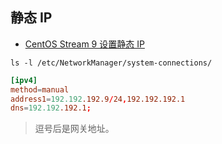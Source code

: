 ## 静态 IP

- [CentOS Stream 9 设置静态 IP](https://blog.csdn.net/zhongxj183/article/details/122811236)

```shell
ls -l /etc/NetworkManager/system-connections/
```

```toml
[ipv4]
method=manual
address1=192.192.192.9/24,192.192.192.1
dns=192.192.192.1;
```

> 逗号后是网关地址。
